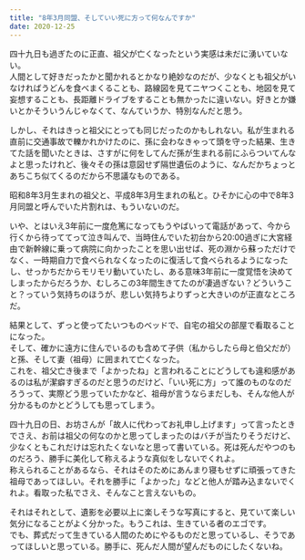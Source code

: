 ```yaml
---
title: "8年3月同盟、そしていい死に方って何なんですか"
date: 2020-12-25
---
```


四十九日も過ぎたのに正直、祖父が亡くなったという実感は未だに湧いていない。  
人間として好きだったかと聞かれるとかなり絶妙なのだが、少なくとも祖父がいなければうどんを食べまくることも、路線図を見てニヤつくことも、地図を見て妄想することも、長距離ドライブをすることも無かったに違いない。好きとか嫌いとかそういうんじゃなくて、なんていうか、特別なんだと思う。  

しかし、それはきっと祖父にとっても同じだったのかもしれない。私が生まれる直前に交通事故で轢かれかけたのに、孫に会わなきゃって頭を守った結果、生きてた話を聞いたときは、さすがに何をしてんだ孫が生まれる前にふらついてんなよと思ったけれど、後々その孫は意図せず隔世遺伝のように、なんだかちょっとあちこち似てくるのだから不思議なものである。  

昭和8年3月生まれの祖父と、平成8年3月生まれの私と。ひそかに心の中で8年3月同盟と呼んでいた片割れは、もういないのだ。  

いや、とはいえ3年前に一度危篤になってもうやばいって電話があって、今から行くから待っててって泣き叫んで、当時住んでいた初台から20:00過ぎに大宮経由で新幹線に乗って病院に向かったことを思い出せば、死の淵から蘇っただけでなく、一時期自力で食べられなくなったのに復活して食べられるようになったし、せっかちだからモリモリ動いていたし、ある意味3年前に一度覚悟を決めてしまったからだろうか、むしろこの3年間生きてたのが凄過ぎない？どういうこと？っていう気持ちのほうが、悲しい気持ちよりずっと大きいのが正直なところだ。  

結果として、ずっと使ってたいつものベッドで、自宅の祖父の部屋で看取ることになった。  
そして、確かに遠方に住んでいるのも含めて子供（私からしたら母と伯父だが）と孫、そして妻（祖母）に囲まれて亡くなった。  
これを、祖父亡き後まで「よかったね」と言われることにどうしても違和感があるのは私が潔癖すぎるのだと思うのだけど、「いい死に方」って誰のものなのだろうって、実際どう思っていたかなど、祖母が言うならまだしも、そんな他人が分かるものかとどうしても思ってしまう。  

四十九日の日、お坊さんが「故人に代わってお礼申し上げます」って言ったときでさえ、お前は祖父の何なのかと思ってしまったのはバチが当たりそうだけど、少なくともこれだけは忘れたくないなと思って書いている。死は死んだやつのものだろう、勝手に美化して称えるような真似をしないでくれよ。  
称えられることがあるなら、それはそのためにあんまり寝もせずに頑張ってきた祖母であってほしい。それを勝手に「よかった」などと他人が踏み込まないでくれよ。看取った私でさえ、そんなこと言えないもの。  

それはそれとして、遺影を必要以上に楽しそうな写真にすると、見ていて楽しい気分になることがよく分かった。もうこれは、生きている者のエゴです。  
でも、葬式だって生きている人間のためにやるものだと思っているし、そうであってほしいと思っている。勝手に、死んだ人間が望んだものにしたくないね。  